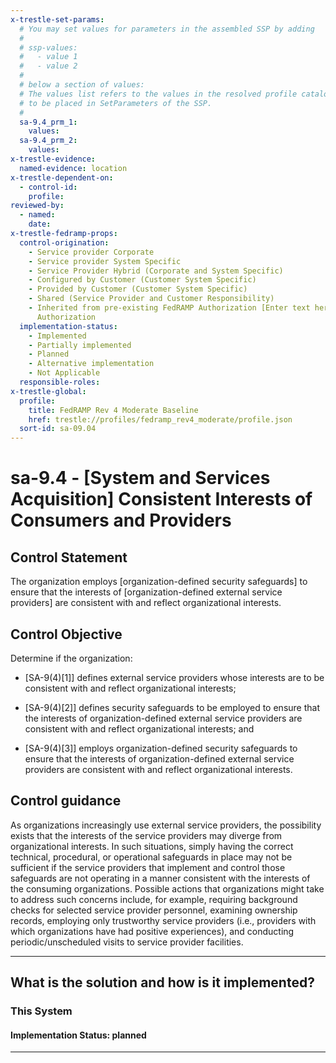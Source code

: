 ```yaml
---
x-trestle-set-params:
  # You may set values for parameters in the assembled SSP by adding
  #
  # ssp-values:
  #   - value 1
  #   - value 2
  #
  # below a section of values:
  # The values list refers to the values in the resolved profile catalog, and the ssp-values represent new values
  # to be placed in SetParameters of the SSP.
  #
  sa-9.4_prm_1:
    values:
  sa-9.4_prm_2:
    values:
x-trestle-evidence:
  named-evidence: location
x-trestle-dependent-on:
  - control-id:
    profile:
reviewed-by:
  - named:
    date:
x-trestle-fedramp-props:
  control-origination:
    - Service provider Corporate
    - Service provider System Specific
    - Service Provider Hybrid (Corporate and System Specific)
    - Configured by Customer (Customer System Specific)
    - Provided by Customer (Customer System Specific)
    - Shared (Service Provider and Customer Responsibility)
    - Inherited from pre-existing FedRAMP Authorization [Enter text here], Date of
      Authorization
  implementation-status:
    - Implemented
    - Partially implemented
    - Planned
    - Alternative implementation
    - Not Applicable
  responsible-roles:
x-trestle-global:
  profile:
    title: FedRAMP Rev 4 Moderate Baseline
    href: trestle://profiles/fedramp_rev4_moderate/profile.json
  sort-id: sa-09.04
---
```


# sa-9.4 - \[System and Services Acquisition\] Consistent Interests of Consumers and Providers

## Control Statement

The organization employs [organization-defined security safeguards] to ensure that the interests of [organization-defined external service providers] are consistent with and reflect organizational interests.

## Control Objective

Determine if the organization:

- \[SA-9(4)[1]\] defines external service providers whose interests are to be consistent with and reflect organizational interests;

- \[SA-9(4)[2]\] defines security safeguards to be employed to ensure that the interests of organization-defined external service providers are consistent with and reflect organizational interests; and

- \[SA-9(4)[3]\] employs organization-defined security safeguards to ensure that the interests of organization-defined external service providers are consistent with and reflect organizational interests.

## Control guidance

As organizations increasingly use external service providers, the possibility exists that the interests of the service providers may diverge from organizational interests. In such situations, simply having the correct technical, procedural, or operational safeguards in place may not be sufficient if the service providers that implement and control those safeguards are not operating in a manner consistent with the interests of the consuming organizations. Possible actions that organizations might take to address such concerns include, for example, requiring background checks for selected service provider personnel, examining ownership records, employing only trustworthy service providers (i.e., providers with which organizations have had positive experiences), and conducting periodic/unscheduled visits to service provider facilities.

______________________________________________________________________

## What is the solution and how is it implemented?

<!-- For implementation status enter one of: implemented, partial, planned, alternative, not-applicable -->

<!-- Note that the list of rules under ### Rules: is read-only and changes will not be captured after assembly to JSON -->

### This System

<!-- Add implementation prose for the main This System component for control: sa-9.4 -->

#### Implementation Status: planned

______________________________________________________________________
